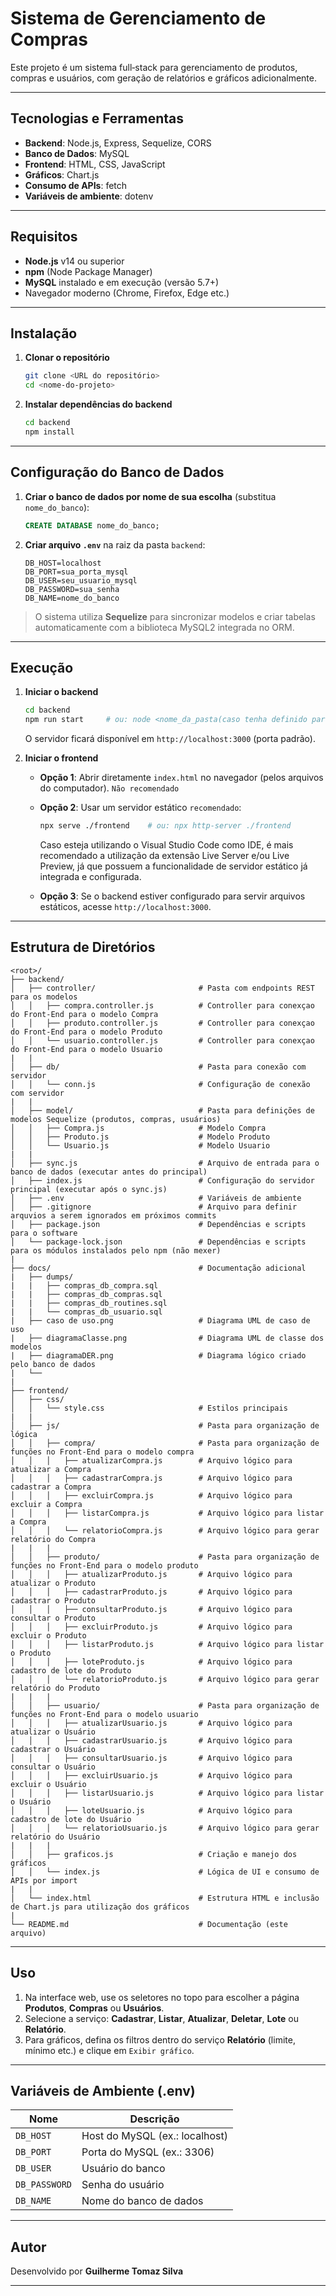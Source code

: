 # Sistema de Gerenciamento de Compras #

Este projeto é um sistema full‑stack para gerenciamento de produtos, compras e usuários, com geração de relatórios e gráficos adicionalmente.

---

## Tecnologias e Ferramentas

* **Backend**: Node.js, Express, Sequelize, CORS
* **Banco de Dados**: MySQL
* **Frontend**: HTML, CSS, JavaScript
* **Gráficos**: Chart.js
* **Consumo de APIs**: fetch
* **Variáveis de ambiente**: dotenv

---

## Requisitos

* **Node.js** v14 ou superior
* **npm** (Node Package Manager)
* **MySQL** instalado e em execução (versão 5.7+)
* Navegador moderno (Chrome, Firefox, Edge etc.)

---

## Instalação

1. **Clonar o repositório**

   ```bash
   git clone <URL do repositório>
   cd <nome-do-projeto>
   ```

2. **Instalar dependências do backend**

   ```bash
   cd backend
   npm install
   ```

---

## Configuração do Banco de Dados

1. **Criar o banco de dados por nome de sua escolha** (substitua `nome_do_banco`):

   ```sql
   CREATE DATABASE nome_do_banco;
   ```

2. **Criar arquivo `.env`** na raiz da pasta `backend`:

   ```dotenv
   DB_HOST=localhost
   DB_PORT=sua_porta_mysql
   DB_USER=seu_usuario_mysql
   DB_PASSWORD=sua_senha
   DB_NAME=nome_do_banco
   ```

> O sistema utiliza **Sequelize** para sincronizar modelos e criar tabelas automaticamente com a biblioteca MySQL2 integrada no ORM.

---

## Execução

1. **Iniciar o backend**

   ```bash
   cd backend
   npm run start     # ou: node <nome_da_pasta(caso tenha definido para organização)/nome_do_arquivo_principal.js>
   ```

   O servidor ficará disponível em `http://localhost:3000` (porta padrão).

2. **Iniciar o frontend**

   * **Opção 1**: Abrir diretamente `index.html` no navegador (pelos arquivos do computador). `Não recomendado`
   * **Opção 2**: Usar um servidor estático `recomendado`:

     ```bash
     npx serve ./frontend    # ou: npx http-server ./frontend
     ```

     Caso esteja utilizando o Visual Studio Code como IDE, é mais recomendado a utilização da extensão Live Server e/ou Live Preview, já que possuem a funcionalidade de servidor estático já integrada e configurada.
   * **Opção 3**: Se o backend estiver configurado para servir arquivos estáticos, acesse `http://localhost:3000`.

---

## Estrutura de Diretórios

```text
<root>/
├── backend/
│   ├── controller/                       # Pasta com endpoints REST para os modelos
│   │   ├── compra.controller.js          # Controller para conexçao do Front-End para o modelo Compra
│   │   ├── produto.controller.js         # Controller para conexçao do Front-End para o modelo Produto
│   │   └── usuario.controller.js         # Controller para conexçao do Front-End para o modelo Usuario
|   |
│   ├── db/                               # Pasta para conexão com servidor 
│   │   └── conn.js                       # Configuração de conexão com servidor
|   |
│   ├── model/                            # Pasta para definições de modelos Sequelize (produtos, compras, usuários)
│   │   ├── Compra.js                     # Modelo Compra
│   │   ├── Produto.js                    # Modelo Produto
│   │   └── Usuario.js                    # Modelo Usuario
|   |
│   ├── sync.js                           # Arquivo de entrada para o banco de dados (executar antes do principal)
│   ├── index.js                          # Configuração do servidor principal (executar após o sync.js)
│   ├── .env                              # Variáveis de ambiente
│   ├── .gitignore                        # Arquivo para definir arquvios a serem ignorados em próximos commits
│   ├── package.json                      # Dependências e scripts para o software
│   └── package-lock.json                 # Dependências e scripts para os módulos instalados pelo npm (não mexer)
|
├── docs/                                 # Documentação adicional             
|   ├── dumps/
|   |   ├── compras_db_compra.sql
|   |   ├── compras_db_compras.sql
|   |   ├── compras_db_routines.sql
|   |   └── compras_db_usuario.sql
|   ├── caso de uso.png                   # Diagrama UML de caso de uso
|   ├── diagramaClasse.png                # Diagrama UML de classe dos modelos
|   ├── diagramaDER.png                   # Diagrama lógico criado pelo banco de dados
|   └──
|
├── frontend/
│   ├── css/
│   │   └── style.css                     # Estilos principais
|   |
│   ├── js/                               # Pasta para organização de lógica
│   │   ├── compra/                       # Pasta para organização de funções no Front-End para o modelo compra
│   │   │   ├── atualizarCompra.js        # Arquivo lógico para atualizar a Compra
│   │   │   ├── cadastrarCompra.js        # Arquivo lógico para cadastrar a Compra
│   │   │   ├── excluirCompra.js          # Arquivo lógico para excluir a Compra
│   │   │   ├── listarCompra.js           # Arquivo lógico para listar a Compra
│   │   │   └── relatorioCompra.js        # Arquivo lógico para gerar relatório do Compra   
|   |   |
│   │   ├── produto/                      # Pasta para organização de funções no Front-End para o modelo produto
│   │   │   ├── atualizarProduto.js       # Arquivo lógico para atualizar o Produto
│   │   │   ├── cadastrarProduto.js       # Arquivo lógico para cadastrar o Produto
│   │   │   ├── consultarProduto.js       # Arquivo lógico para consultar o Produto
│   │   │   ├── excluirProduto.js         # Arquivo lógico para excluir o Produto
│   │   │   ├── listarProduto.js          # Arquivo lógico para listar o Produto
│   │   │   ├── loteProduto.js            # Arquivo lógico para cadastro de lote do Produto
│   │   │   └── relatorioProduto.js       # Arquivo lógico para gerar relatório do Produto
|   |   |
│   │   ├── usuario/                      # Pasta para organização de funções no Front-End para o modelo usuario
│   │   │   ├── atualizarUsuario.js       # Arquivo lógico para atualizar o Usuário
│   │   │   ├── cadastrarUsuario.js       # Arquivo lógico para cadastrar o Usuário
│   │   │   ├── consultarUsuario.js       # Arquivo lógico para consultar o Usuário
│   │   │   ├── excluirUsuario.js         # Arquivo lógico para excluir o Usuário
│   │   │   ├── listarUsuario.js          # Arquivo lógico para listar o Usuário
│   │   │   ├── loteUsuario.js            # Arquivo lógico para cadastro de lote do Usuário
│   │   │   └── relatorioUsuario.js       # Arquivo lógico para gerar relatório do Usuário
|   |   |
│   │   ├── graficos.js                   # Criação e manejo dos gráficos
│   │   └── index.js                      # Lógica de UI e consumo de APIs por import
|   |
│   └── index.html                        # Estrutura HTML e inclusão de Chart.js para utilização dos gráficos
|
└── README.md                             # Documentação (este arquivo)
```

---

## Uso

1. Na interface web, use os seletores no topo para escolher a página **Produtos**, **Compras** ou **Usuários**.
2. Selecione a serviço: **Cadastrar**, **Listar**, **Atualizar**, **Deletar**, **Lote** ou **Relatório**.
3. Para gráficos, defina os filtros dentro do serviço **Relatório** (limite, mínimo etc.) e clique em `Exibir gráfico`.

---

## Variáveis de Ambiente (.env)

| Nome          | Descrição                      |
| ------------- | ------------------------------ |
| `DB_HOST`     | Host do MySQL (ex.: localhost) |
| `DB_PORT`     | Porta do MySQL (ex.: 3306)     |
| `DB_USER`     | Usuário do banco               |
| `DB_PASSWORD` | Senha do usuário               |
| `DB_NAME`     | Nome do banco de dados         |

---

## Autor

Desenvolvido por **Guilherme Tomaz Silva**

---